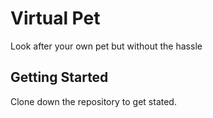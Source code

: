 # Virtual Pet
Look after your own pet but without the hassle

## Getting Started
Clone down the repository to get stated.